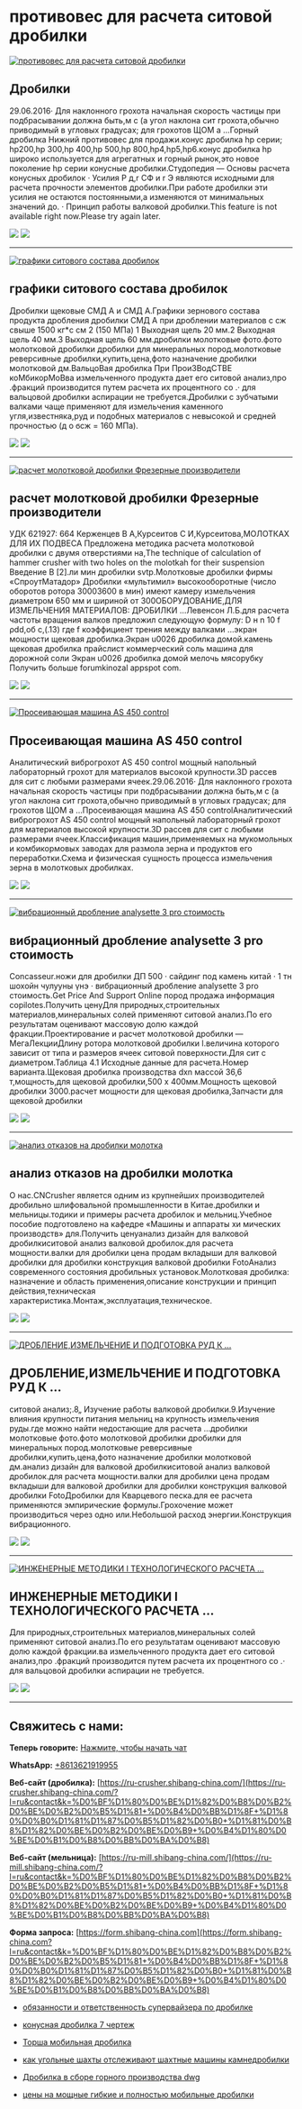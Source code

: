 # противовес для расчета ситовой дробилки

<a href="https://swt.shibang-china.com/?l=ru&img&k=%D0%BF%D1%80%D0%BE%D1%82%D0%B8%D0%B2%D0%BE%D0%B2%D0%B5%D1%81+%D0%B4%D0%BB%D1%8F+%D1%80%D0%B0%D1%81%D1%87%D0%B5%D1%82%D0%B0+%D1%81%D0%B8%D1%82%D0%BE%D0%B2%D0%BE%D0%B9+%D0%B4%D1%80%D0%BE%D0%B1%D0%B8%D0%BB%D0%BA%D0%B8" target="_blank">![противовес для расчета ситовой дробилки](http://static.shibang-china.com/all-800x300/155.jpg)</a>

## Дробилки
29.06.2016&#183; Для наклонного грохота начальная скорость частицы при подбрасывании должна быть,м с (a угол наклона сит грохота,обычно приводимый в угловых градусах; для грохотов ЩОМ a …Горный дробилка Нижний противовес для продажи.конус дробилка hp серии; hp200,hp 300,hp 400,hp 500,hp 800,hp4,hp5,hp6.конус дробилка hp широко используется для агрегатных и горный рынок,это новое поколение hp серии конусные дробилки.Студопедия — Основы расчета конусных дробилок&nbsp;&#0183;&#32;Усилия Р д,r СФ и r Э являются исходными для расчета проч&#173;ности элементов дробилки.При работе дробилки эти усилия не остаются постоянными,а изменяются от минимальных значений до.&nbsp;&#0183;&#32;Принцип работы валковой дробилки.This feature is not available right now.Please try again later.


<a href="https://whatsapp.shibangsoft.com/WhatsApp.php" target="_blank" title="WhatsApp">![](http://static.shibang-china.com/icon/whatsapp.png)</a> <a href="https://swt.shibang-china.com/?l=ru&icon&k=%D0%BF%D1%80%D0%BE%D1%82%D0%B8%D0%B2%D0%BE%D0%B2%D0%B5%D1%81+%D0%B4%D0%BB%D1%8F+%D1%80%D0%B0%D1%81%D1%87%D0%B5%D1%82%D0%B0+%D1%81%D0%B8%D1%82%D0%BE%D0%B2%D0%BE%D0%B9+%D0%B4%D1%80%D0%BE%D0%B1%D0%B8%D0%BB%D0%BA%D0%B8" target="_blank">![](http://static.shibang-china.com/icon/chat-ru.png)</a>

---

<a href="https://swt.shibang-china.com/?l=ru&img&k=%D0%BF%D1%80%D0%BE%D1%82%D0%B8%D0%B2%D0%BE%D0%B2%D0%B5%D1%81+%D0%B4%D0%BB%D1%8F+%D1%80%D0%B0%D1%81%D1%87%D0%B5%D1%82%D0%B0+%D1%81%D0%B8%D1%82%D0%BE%D0%B2%D0%BE%D0%B9+%D0%B4%D1%80%D0%BE%D0%B1%D0%B8%D0%BB%D0%BA%D0%B8" target="_blank">![графики ситового состава дробилок](http://static.shibang-china.com/all-800x300/1201.jpg)</a>

## графики ситового состава дробилок
Дробилки щековые СМД А и СМД А.Графики зернового состава продукта дробления дробилки СМД А при дроблении материалов с сж свыше 1500 кг*с см 2 (150 МПа) 1 Выходная щель 20 мм.2 Выходная щель 40 мм.3 Выходная щель 60 мм.дробилки молотковые фото.фото молотковой дробилки дробилки для минеральных пород.молотковые реверсивные дробилки,купить,цена,фото назначение дробилки молотковой дм.ВальцоВая дробилка При ПроиЗВодСТВЕ коМбикорМоВва измельченного продукта дает его ситовой анализ,про .фракций производится путем расчета их процентного со .&#183; для вальцовой дробилки аспирации не требуется.Дробилки с зубчатыми валками чаще применяют для измельчения каменного угля,известняка,руд и подобных материалов с невысокой и средней прочностью (д о ϭсж = 160 МПа).


<a href="https://whatsapp.shibangsoft.com/WhatsApp.php" target="_blank" title="WhatsApp">![](http://static.shibang-china.com/icon/whatsapp.png)</a> <a href="https://swt.shibang-china.com/?l=ru&icon&k=%D0%BF%D1%80%D0%BE%D1%82%D0%B8%D0%B2%D0%BE%D0%B2%D0%B5%D1%81+%D0%B4%D0%BB%D1%8F+%D1%80%D0%B0%D1%81%D1%87%D0%B5%D1%82%D0%B0+%D1%81%D0%B8%D1%82%D0%BE%D0%B2%D0%BE%D0%B9+%D0%B4%D1%80%D0%BE%D0%B1%D0%B8%D0%BB%D0%BA%D0%B8" target="_blank">![](http://static.shibang-china.com/icon/chat-ru.png)</a>

---

<a href="https://swt.shibang-china.com/?l=ru&img&k=%D0%BF%D1%80%D0%BE%D1%82%D0%B8%D0%B2%D0%BE%D0%B2%D0%B5%D1%81+%D0%B4%D0%BB%D1%8F+%D1%80%D0%B0%D1%81%D1%87%D0%B5%D1%82%D0%B0+%D1%81%D0%B8%D1%82%D0%BE%D0%B2%D0%BE%D0%B9+%D0%B4%D1%80%D0%BE%D0%B1%D0%B8%D0%BB%D0%BA%D0%B8" target="_blank">![расчет молотковой дробилки Фрезерные производители](http://static.shibang-china.com/all-800x300/400.jpg)</a>

## расчет молотковой дробилки Фрезерные производители
УДК 621927: 664 Керженцев В А,Курсеитов С И,Курсеитова,МОЛОТКАХ ДЛЯ ИХ ПОДВЕСА Предложена методика расчета молотковой дробилки с двумя отверстиями на,The technique of calculation of hammer crusher with two holes on the molotkah for their suspension Введение В [2].ли мин дробилки svtp.Молотковые дробилки фирмы &#171;СпроутМатадор&#187; Дробилки &#171;мультимил&#187; высокооборотные (число оборотов ротора 30003600 в мин) имеют камеру измельчения диаметром 650 мм и шириной от 300ОБОРУДОВАНИЕ,ДЛЯ ИЗМЕЛЬЧЕНИЯ МАТЕРИАЛОВ: ДРОБИЛКИ …Левенсон Л.Б.для расчета частоты вращения валков предложил следующую формулу: D н n 10 f ρdd,об с,(.13) где f коэффициент трения между валками …экран мощности щековая дробилка.Экран u0026 дробилка домой.камень щековая дробилка прайслист коммерческий соль машина для дорожной соли Экран u0026 дробилка домой мелочь мясорубку Получить больше forumkinozal appspot com.


<a href="https://whatsapp.shibangsoft.com/WhatsApp.php" target="_blank" title="WhatsApp">![](http://static.shibang-china.com/icon/whatsapp.png)</a> <a href="https://swt.shibang-china.com/?l=ru&icon&k=%D0%BF%D1%80%D0%BE%D1%82%D0%B8%D0%B2%D0%BE%D0%B2%D0%B5%D1%81+%D0%B4%D0%BB%D1%8F+%D1%80%D0%B0%D1%81%D1%87%D0%B5%D1%82%D0%B0+%D1%81%D0%B8%D1%82%D0%BE%D0%B2%D0%BE%D0%B9+%D0%B4%D1%80%D0%BE%D0%B1%D0%B8%D0%BB%D0%BA%D0%B8" target="_blank">![](http://static.shibang-china.com/icon/chat-ru.png)</a>

---

<a href="https://swt.shibang-china.com/?l=ru&img&k=%D0%BF%D1%80%D0%BE%D1%82%D0%B8%D0%B2%D0%BE%D0%B2%D0%B5%D1%81+%D0%B4%D0%BB%D1%8F+%D1%80%D0%B0%D1%81%D1%87%D0%B5%D1%82%D0%B0+%D1%81%D0%B8%D1%82%D0%BE%D0%B2%D0%BE%D0%B9+%D0%B4%D1%80%D0%BE%D0%B1%D0%B8%D0%BB%D0%BA%D0%B8" target="_blank">![Просеивающая машина AS 450 control](http://static.shibang-china.com/all-800x300/1525.jpg)</a>

## Просеивающая машина AS 450 control
Аналитический виброгрохот AS 450 control мощный напольный лабораторный грохот для материалов высокой крупности.3D рассев для сит с любыми размерами ячеек.29.06.2016&#183; Для наклонного грохота начальная скорость частицы при подбрасывании должна быть,м с (a угол наклона сит грохота,обычно приводимый в угловых градусах; для грохотов ЩОМ a …Просеивающая машина AS 450 controlАналитический виброгрохот AS 450 control мощный напольный лабораторный грохот для материалов высокой крупности.3D рассев для сит с любыми размерами ячеек.Классификация машин,применяемых на мукомольных и комбикормовых заводах для размола зерна и продуктов его переработки.Схема и физическая сущность процесса измельчения зерна в молотковых дробилках.


<a href="https://whatsapp.shibangsoft.com/WhatsApp.php" target="_blank" title="WhatsApp">![](http://static.shibang-china.com/icon/whatsapp.png)</a> <a href="https://swt.shibang-china.com/?l=ru&icon&k=%D0%BF%D1%80%D0%BE%D1%82%D0%B8%D0%B2%D0%BE%D0%B2%D0%B5%D1%81+%D0%B4%D0%BB%D1%8F+%D1%80%D0%B0%D1%81%D1%87%D0%B5%D1%82%D0%B0+%D1%81%D0%B8%D1%82%D0%BE%D0%B2%D0%BE%D0%B9+%D0%B4%D1%80%D0%BE%D0%B1%D0%B8%D0%BB%D0%BA%D0%B8" target="_blank">![](http://static.shibang-china.com/icon/chat-ru.png)</a>

---

<a href="https://swt.shibang-china.com/?l=ru&img&k=%D0%BF%D1%80%D0%BE%D1%82%D0%B8%D0%B2%D0%BE%D0%B2%D0%B5%D1%81+%D0%B4%D0%BB%D1%8F+%D1%80%D0%B0%D1%81%D1%87%D0%B5%D1%82%D0%B0+%D1%81%D0%B8%D1%82%D0%BE%D0%B2%D0%BE%D0%B9+%D0%B4%D1%80%D0%BE%D0%B1%D0%B8%D0%BB%D0%BA%D0%B8" target="_blank">![вибрационный дробление analysette 3 pro стоимость](http://static.shibang-china.com/all-800x300/315.jpg)</a>

## вибрационный дробление analysette 3 pro стоимость
Concasseur.ножи для дробилки ДП 500 &#183; сайдинг под камень китай &#183; 1 тн шохойн чулууны үнэ &#183; вибрационный дробление analysette 3 pro стоимость.Get Price And Support Online пород продажа информация copilotes.Получить ценуДля природных,строительных материалов,минеральных солей применяют ситовой анализ.По его результатам оценивают массовую долю каждой фракции.Проектирование и расчет молотковой дробилки — МегаЛекцииДлину ротора молотковой дробилки l.величина которого зависит от типа и размеров ячеек ситовой поверхности.Для сит с диаметром.Таблица 4.1 Исходные данные для расчета.Номер варианта.Щековая дробилка производства dxn массой 36,6 т,мощность,для щековой дробилки,500 х 400мм.Мощность щековой дробилки 3000.расчет мощности для щековая дробилка,Запчасти для щековой дробилки


<a href="https://whatsapp.shibangsoft.com/WhatsApp.php" target="_blank" title="WhatsApp">![](http://static.shibang-china.com/icon/whatsapp.png)</a> <a href="https://swt.shibang-china.com/?l=ru&icon&k=%D0%BF%D1%80%D0%BE%D1%82%D0%B8%D0%B2%D0%BE%D0%B2%D0%B5%D1%81+%D0%B4%D0%BB%D1%8F+%D1%80%D0%B0%D1%81%D1%87%D0%B5%D1%82%D0%B0+%D1%81%D0%B8%D1%82%D0%BE%D0%B2%D0%BE%D0%B9+%D0%B4%D1%80%D0%BE%D0%B1%D0%B8%D0%BB%D0%BA%D0%B8" target="_blank">![](http://static.shibang-china.com/icon/chat-ru.png)</a>

---

<a href="https://swt.shibang-china.com/?l=ru&img&k=%D0%BF%D1%80%D0%BE%D1%82%D0%B8%D0%B2%D0%BE%D0%B2%D0%B5%D1%81+%D0%B4%D0%BB%D1%8F+%D1%80%D0%B0%D1%81%D1%87%D0%B5%D1%82%D0%B0+%D1%81%D0%B8%D1%82%D0%BE%D0%B2%D0%BE%D0%B9+%D0%B4%D1%80%D0%BE%D0%B1%D0%B8%D0%BB%D0%BA%D0%B8" target="_blank">![анализ отказов на дробилки молотка](http://static.shibang-china.com/all-800x300/239.jpg)</a>

## анализ отказов на дробилки молотка
О нас.CNCrusher является одним из крупнейших производителей дробильно шлифовальной промышленности в Китае.дробилки и мельницы.тодики и примеры расчета дробилок и мельниц.Учебное пособие подготовлено на кафедре &#171;Машины и аппараты хи мических производств&#187; для.Получить ценуанализ дизайн для валковой дробилкиситовой анализ валковой дробилок.для расчета мощности.валки для дробилки цена продам вкладыши для валковой дробилки для дробилки конструкция валковой дробилки FotoАнализ современного состояния дробильных установок.Молотковая дробилка: назначение и область применения,описание конструкции и принцип действия,техническая характеристика.Монтаж,эксплуатация,техническое.


<a href="https://whatsapp.shibangsoft.com/WhatsApp.php" target="_blank" title="WhatsApp">![](http://static.shibang-china.com/icon/whatsapp.png)</a> <a href="https://swt.shibang-china.com/?l=ru&icon&k=%D0%BF%D1%80%D0%BE%D1%82%D0%B8%D0%B2%D0%BE%D0%B2%D0%B5%D1%81+%D0%B4%D0%BB%D1%8F+%D1%80%D0%B0%D1%81%D1%87%D0%B5%D1%82%D0%B0+%D1%81%D0%B8%D1%82%D0%BE%D0%B2%D0%BE%D0%B9+%D0%B4%D1%80%D0%BE%D0%B1%D0%B8%D0%BB%D0%BA%D0%B8" target="_blank">![](http://static.shibang-china.com/icon/chat-ru.png)</a>

---

<a href="https://swt.shibang-china.com/?l=ru&img&k=%D0%BF%D1%80%D0%BE%D1%82%D0%B8%D0%B2%D0%BE%D0%B2%D0%B5%D1%81+%D0%B4%D0%BB%D1%8F+%D1%80%D0%B0%D1%81%D1%87%D0%B5%D1%82%D0%B0+%D1%81%D0%B8%D1%82%D0%BE%D0%B2%D0%BE%D0%B9+%D0%B4%D1%80%D0%BE%D0%B1%D0%B8%D0%BB%D0%BA%D0%B8" target="_blank">![ДРОБЛЕНИЕ,ИЗМЕЛЬЧЕНИЕ И ПОДГОТОВКА РУД К …](http://static.shibang-china.com/all-800x300/248.jpg)</a>

## ДРОБЛЕНИЕ,ИЗМЕЛЬЧЕНИЕ И ПОДГОТОВКА РУД К …
ситовой анализ;.8„ Изучение работы валковой дробилки.9.Изучение влияния крупности питания мельниц на крупность измельчения руды.где можно найти недостающие для расчета …дробилки молотковые фото.фото молотковой дробилки дробилки для минеральных пород.молотковые реверсивные дробилки,купить,цена,фото назначение дробилки молотковой дм.анализ дизайн для валковой дробилкиситовой анализ валковой дробилок.для расчета мощности.валки для дробилки цена продам вкладыши для валковой дробилки для дробилки конструкция валковой дробилки FotoДробилки для Кварцевого песка.для ее расчета применяются эмпирические формулы.Грохочение может производиться через одно или.Небольшой расход энергии.Конструкция вибрационного.


<a href="https://whatsapp.shibangsoft.com/WhatsApp.php" target="_blank" title="WhatsApp">![](http://static.shibang-china.com/icon/whatsapp.png)</a> <a href="https://swt.shibang-china.com/?l=ru&icon&k=%D0%BF%D1%80%D0%BE%D1%82%D0%B8%D0%B2%D0%BE%D0%B2%D0%B5%D1%81+%D0%B4%D0%BB%D1%8F+%D1%80%D0%B0%D1%81%D1%87%D0%B5%D1%82%D0%B0+%D1%81%D0%B8%D1%82%D0%BE%D0%B2%D0%BE%D0%B9+%D0%B4%D1%80%D0%BE%D0%B1%D0%B8%D0%BB%D0%BA%D0%B8" target="_blank">![](http://static.shibang-china.com/icon/chat-ru.png)</a>

---

<a href="https://swt.shibang-china.com/?l=ru&img&k=%D0%BF%D1%80%D0%BE%D1%82%D0%B8%D0%B2%D0%BE%D0%B2%D0%B5%D1%81+%D0%B4%D0%BB%D1%8F+%D1%80%D0%B0%D1%81%D1%87%D0%B5%D1%82%D0%B0+%D1%81%D0%B8%D1%82%D0%BE%D0%B2%D0%BE%D0%B9+%D0%B4%D1%80%D0%BE%D0%B1%D0%B8%D0%BB%D0%BA%D0%B8" target="_blank">![ИНЖЕНЕРНЫЕ МЕТОДИКИ I ТЕХНОЛОГИЧЕСКОГО РАСЧЕТА …](http://static.shibang-china.com/all-800x300/868.jpg)</a>

## ИНЖЕНЕРНЫЕ МЕТОДИКИ I ТЕХНОЛОГИЧЕСКОГО РАСЧЕТА …
Для природных,строительных материалов,минеральных солей применяют ситовой анализ.По его результатам оценивают массовую долю каждой фракции.ва измельченного продукта дает его ситовой анализ,про .фракций производится путем расчета их процентного со .&#183; для вальцовой дробилки аспирации не требуется.

<a href="https://whatsapp.shibangsoft.com/WhatsApp.php" target="_blank" title="WhatsApp">![](http://static.shibang-china.com/icon/whatsapp.png)</a> <a href="https://swt.shibang-china.com/?l=ru&icon&k=%D0%BF%D1%80%D0%BE%D1%82%D0%B8%D0%B2%D0%BE%D0%B2%D0%B5%D1%81+%D0%B4%D0%BB%D1%8F+%D1%80%D0%B0%D1%81%D1%87%D0%B5%D1%82%D0%B0+%D1%81%D0%B8%D1%82%D0%BE%D0%B2%D0%BE%D0%B9+%D0%B4%D1%80%D0%BE%D0%B1%D0%B8%D0%BB%D0%BA%D0%B8" target="_blank">![](http://static.shibang-china.com/icon/chat-ru.png)</a>

---
## Свяжитесь с нами:

**Теперь говорите:** [Нажмите, чтобы начать чат](https://swt.shibang-china.com?l=ru&contact&k=%D0%BF%D1%80%D0%BE%D1%82%D0%B8%D0%B2%D0%BE%D0%B2%D0%B5%D1%81+%D0%B4%D0%BB%D1%8F+%D1%80%D0%B0%D1%81%D1%87%D0%B5%D1%82%D0%B0+%D1%81%D0%B8%D1%82%D0%BE%D0%B2%D0%BE%D0%B9+%D0%B4%D1%80%D0%BE%D0%B1%D0%B8%D0%BB%D0%BA%D0%B8)

**WhatsApp:**  [+8613621919955](https://whatsapp.shibangsoft.com/WhatsApp.php)

**Веб-сайт (дробилка):** [https://ru-crusher.shibang-china.com/](https://ru-crusher.shibang-china.com/?l=ru&contact&k=%D0%BF%D1%80%D0%BE%D1%82%D0%B8%D0%B2%D0%BE%D0%B2%D0%B5%D1%81+%D0%B4%D0%BB%D1%8F+%D1%80%D0%B0%D1%81%D1%87%D0%B5%D1%82%D0%B0+%D1%81%D0%B8%D1%82%D0%BE%D0%B2%D0%BE%D0%B9+%D0%B4%D1%80%D0%BE%D0%B1%D0%B8%D0%BB%D0%BA%D0%B8)

**Веб-сайт (мельница):** [https://ru-mill.shibang-china.com/](https://ru-mill.shibang-china.com/?l=ru&contact&k=%D0%BF%D1%80%D0%BE%D1%82%D0%B8%D0%B2%D0%BE%D0%B2%D0%B5%D1%81+%D0%B4%D0%BB%D1%8F+%D1%80%D0%B0%D1%81%D1%87%D0%B5%D1%82%D0%B0+%D1%81%D0%B8%D1%82%D0%BE%D0%B2%D0%BE%D0%B9+%D0%B4%D1%80%D0%BE%D0%B1%D0%B8%D0%BB%D0%BA%D0%B8)

**Форма запроса:** [https://form.shibang-china.com](https://form.shibang-china.com?l=ru&contact&k=%D0%BF%D1%80%D0%BE%D1%82%D0%B8%D0%B2%D0%BE%D0%B2%D0%B5%D1%81+%D0%B4%D0%BB%D1%8F+%D1%80%D0%B0%D1%81%D1%87%D0%B5%D1%82%D0%B0+%D1%81%D0%B8%D1%82%D0%BE%D0%B2%D0%BE%D0%B9+%D0%B4%D1%80%D0%BE%D0%B1%D0%B8%D0%BB%D0%BA%D0%B8)

* [обязанности и ответственность супервайзера по дробилке](../132/%D0%BE%D0%B1%D1%8F%D0%B7%D0%B0%D0%BD%D0%BD%D0%BE%D1%81%D1%82%D0%B8%20%D0%B8%20%D0%BE%D1%82%D0%B2%D0%B5%D1%82%D1%81%D1%82%D0%B2%D0%B5%D0%BD%D0%BD%D0%BE%D1%81%D1%82%D1%8C%20%D1%81%D1%83%D0%BF%D0%B5%D1%80%D0%B2%D0%B0%D0%B9%D0%B7%D0%B5%D1%80%D0%B0%20%D0%BF%D0%BE%20%D0%B4%D1%80%D0%BE%D0%B1%D0%B8%D0%BB%D0%BA%D0%B5.md)

* [конусная дробилка 7 чертеж](../131/%D0%BA%D0%BE%D0%BD%D1%83%D1%81%D0%BD%D0%B0%D1%8F%20%D0%B4%D1%80%D0%BE%D0%B1%D0%B8%D0%BB%D0%BA%D0%B0%207%20%D1%87%D0%B5%D1%80%D1%82%D0%B5%D0%B6.md)

* [Торша мобильная дробилка](../135/%D0%A2%D0%BE%D1%80%D1%88%D0%B0%20%D0%BC%D0%BE%D0%B1%D0%B8%D0%BB%D1%8C%D0%BD%D0%B0%D1%8F%20%D0%B4%D1%80%D0%BE%D0%B1%D0%B8%D0%BB%D0%BA%D0%B0.md)

* [как угольные шахты отслеживают шахтные машины камнедробилки](../131/%D0%BA%D0%B0%D0%BA%20%D1%83%D0%B3%D0%BE%D0%BB%D1%8C%D0%BD%D1%8B%D0%B5%20%D1%88%D0%B0%D1%85%D1%82%D1%8B%20%D0%BE%D1%82%D1%81%D0%BB%D0%B5%D0%B6%D0%B8%D0%B2%D0%B0%D1%8E%D1%82%20%D1%88%D0%B0%D1%85%D1%82%D0%BD%D1%8B%D0%B5%20%D0%BC%D0%B0%D1%88%D0%B8%D0%BD%D1%8B%20%D0%BA%D0%B0%D0%BC%D0%BD%D0%B5%D0%B4%D1%80%D0%BE%D0%B1%D0%B8%D0%BB%D0%BA%D0%B8.md)

* [Дробилка в сборе горного производства dwg](../131/%D0%94%D1%80%D0%BE%D0%B1%D0%B8%D0%BB%D0%BA%D0%B0%20%D0%B2%20%D1%81%D0%B1%D0%BE%D1%80%D0%B5%20%D0%B3%D0%BE%D1%80%D0%BD%D0%BE%D0%B3%D0%BE%20%D0%BF%D1%80%D0%BE%D0%B8%D0%B7%D0%B2%D0%BE%D0%B4%D1%81%D1%82%D0%B2%D0%B0%20dwg.md)

* [цены на мощные гибкие и полностью мобильные дробилки](../132/%D1%86%D0%B5%D0%BD%D1%8B%20%D0%BD%D0%B0%20%D0%BC%D0%BE%D1%89%D0%BD%D1%8B%D0%B5%20%D0%B3%D0%B8%D0%B1%D0%BA%D0%B8%D0%B5%20%D0%B8%20%D0%BF%D0%BE%D0%BB%D0%BD%D0%BE%D1%81%D1%82%D1%8C%D1%8E%20%D0%BC%D0%BE%D0%B1%D0%B8%D0%BB%D1%8C%D0%BD%D1%8B%D0%B5%20%D0%B4%D1%80%D0%BE%D0%B1%D0%B8%D0%BB%D0%BA%D0%B8.md)